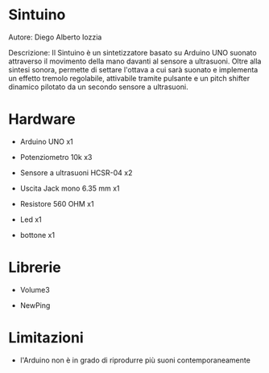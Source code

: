 # Sintuino

Autore: Diego Alberto Iozzia

Descrizione:
Il Sintuino è un sintetizzatore basato su Arduino UNO suonato attraverso il movimento della mano davanti al sensore a ultrasuoni.
Oltre alla sintesi sonora, permette di settare l'ottava a cui sarà suonato e implementa un effetto tremolo regolabile, attivabile tramite pulsante e un pitch shifter dinamico pilotato da un secondo sensore a ultrasuoni.

# Hardware

- Arduino UNO x1

- Potenziometro 10k x3

- Sensore a ultrasuoni HCSR-04 x2

- Uscita Jack mono 6.35 mm x1

- Resistore 560 OHM x1

- Led x1
 
- bottone x1

# Librerie

- Volume3

- NewPing

# Limitazioni

- l'Arduino non è in grado di riprodurre più suoni contemporaneamente 
